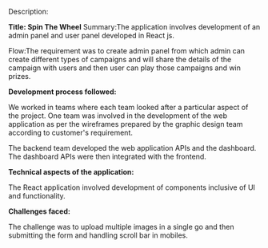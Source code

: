 Description:

**Title: Spin The Wheel**
Summary:The application involves development of an admin panel and user panel developed in React js.

Flow:The requirement was to create admin panel from which admin can create different types of campaigns and will share the details of the campaign with users and then user can play those campaigns and win prizes.

**Development process followed:**

We worked in teams where each team looked after a particular aspect of the project. One team was involved in the development of the web application as per the wireframes prepared by the graphic design team according to customer's requirement.

The backend team developed the web application APIs and the dashboard. The dashboard APIs were then integrated with the frontend.

**Technical aspects of the application:**

The React application involved development of components inclusive of UI and functionality.

**Challenges faced:**

The challenge was to upload multiple images in a single go and then submitting the form and handling scroll bar in mobiles.
